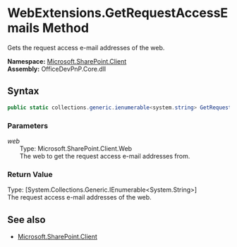 # WebExtensions.GetRequestAccessEmails Method  
Gets the request access e-mail addresses of the web.  

**Namespace:** [Microsoft.SharePoint.Client](Microsoft.SharePoint.Client.md)  
**Assembly:** OfficeDevPnP.Core.dll  
## Syntax
```C#
public static collections.generic.ienumerable<system.string> GetRequestAccessEmails(Web web)
```
### Parameters
*web*  
&emsp;&emsp;Type: Microsoft.SharePoint.Client.Web  
&emsp;&emsp;The web to get the request access e-mail addresses from.  
  
### Return Value
Type: [System.Collections.Generic.IEnumerable<System.String>]  
The request access e-mail addresses of the web.

## See also
- [Microsoft.SharePoint.Client](Microsoft.SharePoint.Client.md)
